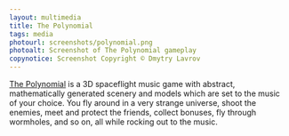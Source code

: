 ```yaml
---
layout: multimedia
title: The Polynomial
tags: media
photourl: screenshots/polynomial.png
photoalt: Screenshot of The Polynomial gameplay
copynotice: Screenshot Copyright © Dmytry Lavrov
---
```


[The Polynomial](http://dmytry.com/games/) is a 3D spaceflight music
game with abstract, mathematically generated scenery and models which are set to
the music of your choice. You fly around in a very strange universe, shoot the
enemies, meet and protect the friends, collect bonuses, fly through wormholes,
and so on, all while rocking out to the music.
